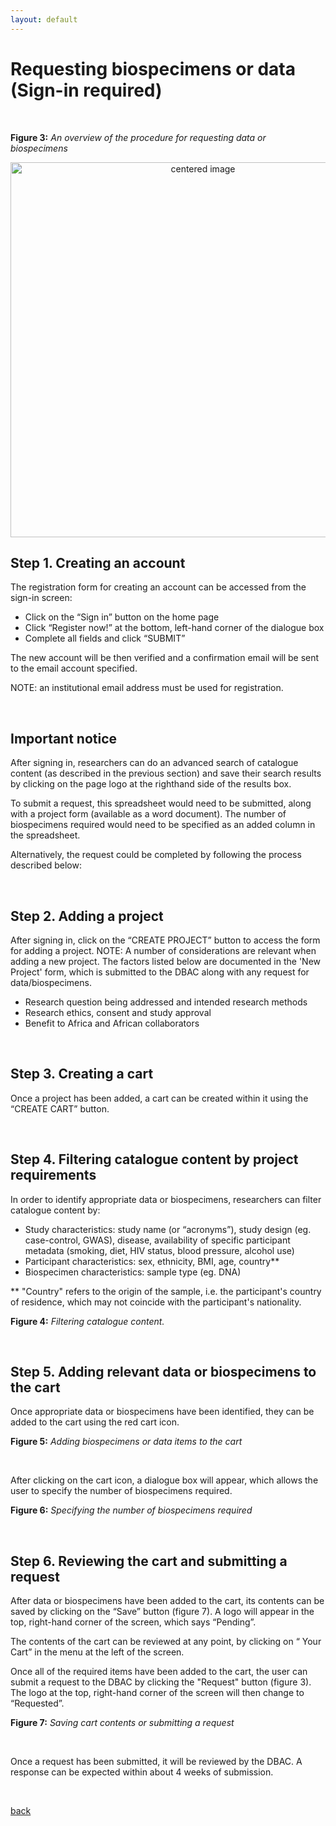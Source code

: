 ```yaml
---
layout: default
---
```



# Requesting biospecimens or data (Sign-in required)

</br>

**Figure 3:** _An overview of the procedure for requesting data or biospecimens_

<p align="center"><img src="https://drive.google.com/uc?export=view&id=1dSlnbuNDpjTTVz2PLtcKyC5tGR6PgSsL" width="600" alt="centered image"/></p>


## Step 1. Creating an account

The registration form for creating an account can be accessed from the sign-in screen:
* Click on the “Sign in” button on the home page
* Click “Register now!” at the bottom, left-hand corner of the dialogue box
* Complete all fields and click “SUBMIT”

The new account will be then verified and a confirmation email will be sent to the email account
specified.

NOTE: an institutional email address must be used for registration.

</br>

## Important notice

After signing in, researchers can do an advanced search of catalogue content (as described in the previous section) and save their search results by clicking on the page logo at the righthand side of the results box.

To submit a request, this spreadsheet would need to be submitted, along with a project form (available as a word document). The number of biospecimens required would need to be specified as an added column in the spreadsheet.

Alternatively, the request could be completed by following the process described below:

</br>

## Step 2. Adding a project

After signing in, click on the “CREATE PROJECT” button to access the form for adding a project.
NOTE: A number of considerations are relevant when adding a new project. The factors listed below
are documented in the 'New Project' form, which is submitted to the DBAC along with any
request for data/biospecimens.
* Research question being addressed and intended research methods
* Research ethics, consent and study approval
* Benefit to Africa and African collaborators

</br>

## Step 3. Creating a cart

Once a project has been added, a cart can be created within it using the “CREATE CART” button.

</br>

## Step 4. Filtering catalogue content by project requirements

In order to identify appropriate data or biospecimens, researchers can filter catalogue content by:
* Study characteristics: study name (or “acronyms”), study design (eg. case-control, GWAS),
disease, availability of specific participant metadata (smoking, diet, HIV status, blood pressure,
alcohol use)
* Participant characteristics: sex, ethnicity, BMI, age, country**
* Biospecimen characteristics: sample type (eg. DNA)

** "Country" refers to the origin of the sample, i.e. the participant's country of residence, which may not
coincide with the participant's nationality.

**Figure 4:** _Filtering catalogue content._

</br>

## Step 5. Adding relevant data or biospecimens to the cart

Once appropriate data or biospecimens have been identified, they can be added to the cart using the red cart
icon.

**Figure 5:** _Adding biospecimens or data items to the cart_

</br>

After clicking on the cart icon, a dialogue box will appear, which allows the user to specify the number
of biospecimens required.

**Figure 6:** _Specifying the number of biospecimens required_

</br>

## Step 6. Reviewing the cart and submitting a request

After data or biospecimens have been added to the cart, its contents can be saved by clicking on the “Save”
button (figure 7). A logo will appear in the top, right-hand corner of the screen, which says “Pending”.

The contents of the cart can be reviewed at any point, by clicking on “ Your Cart” in the menu at the
left of the screen.

Once all of the required items have been added to the cart, the user can submit a request to the DBAC
by clicking the "Request" button (figure 3). The logo at the top, right-hand corner of the screen will
then change to “Requested”.

**Figure 7:** _Saving cart contents or submitting a request_

</br>

Once a request has been submitted, it will be reviewed by the DBAC. A response can be expected
within about 4 weeks of submission.

</br>

[back](./)
